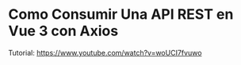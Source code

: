 # Como Consumir Una API REST en Vue 3 con Axios
Tutorial: https://www.youtube.com/watch?v=woUCI7fvuwo
